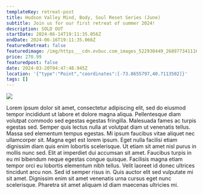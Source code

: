 ```yaml
---
templateKey: retreat-post
title: Hudson Valley Mind, Body, Soul Reset Series (June)
subtitle: Join us for our first retreat of summer 2024!
description: SOLD OUT
startDate: 2024-06-14T19:11:35.056Z
endDate: 2024-06-16T19:11:35.066Z
featuredRetreat: false
featuredimage: /img/https___cdn.evbuc.com_images_522930449_268977341116_1_original.jpg
price: 270.99
featuredpost: false
date: 2024-03-20T04:47:48.945Z
location: '{"type":"Point","coordinates":[-73.8655797,40.7113502]}'
tags: []
---
```

![](/img/img_5473.jpeg)

Lorem ipsum dolor sit amet, consectetur adipiscing elit, sed do eiusmod tempor incididunt ut labore et dolore magna aliqua. Pellentesque diam volutpat commodo sed egestas egestas fringilla. Malesuada fames ac turpis egestas sed. Semper quis lectus nulla at volutpat diam ut venenatis tellus. Massa sed elementum tempus egestas. Mi ipsum faucibus vitae aliquet nec ullamcorper sit. Magna eget est lorem ipsum. Eget nulla facilisi etiam dignissim diam quis enim lobortis scelerisque. Ut etiam sit amet nisl purus in mollis nunc sed. Elit at imperdiet dui accumsan sit amet. Faucibus turpis in eu mi bibendum neque egestas congue quisque. Facilisis magna etiam tempor orci eu lobortis elementum nibh tellus. Velit laoreet id donec ultrices tincidunt arcu non. Sed id semper risus in. Quis auctor elit sed vulputate mi sit amet. Dignissim enim sit amet venenatis urna cursus eget nunc scelerisque. Pharetra sit amet aliquam id diam maecenas ultricies mi.